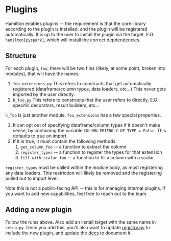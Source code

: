 # Plugins

Hamilton enables plugins -- the requirement is that the core library according to the plugin is installed, and the plugin will be registered automatically.
It is up to the user to install the plugin via the target, E.G. `hamilton[pyspark]`, which will install the correct depdendencies.


## Structure

For each plugin, `foo`, there will be two files (likely, at some point, broken into modules), that will have the names:
1. `foo_extensions.py` This refers to constructs that get automatically registered (dataframe/column types, data loaders, etc...) This never gets imported by the user directly.
2. `h_foo.py` This refers to constructs that the user refers to directly, E.G. specific decorators, result builders, etc...

`h_foo` is just another module. `foo_extensions` has a few special properties.

1. It can opt out of specifying dataframe/column types if it doesn't make sense, by containing the variable `COLUMN_FRIENDLY_DF_TYPE = False`. This defaults to true on import.
2. If it is true, it must contain the following methods:
   1. `get_column_foo` -- a function to extract the column
   2. `register_types` -- a function to register the types for that extension
   3. `fill_with_scalar_foo` -- a function to fill a column with a scalar

`register_types` must be called within the module body, as must registering any data loaders. This restriction will likely be removed and the registering pulled out to import level.

Note this is not a public-facing API -- this is for managing internal plugins. If you want to add new capabilities, feel free to reach out to the team.


## Adding a new plugin

Follow the rules above. Also add an install target with the same name in `setup.py`. Once you add this, you'll also want to update [registry.py](../registry.py) to include the new plugin, and update
the [docs](../../docs/data_adapters_extension.py) to document it.
